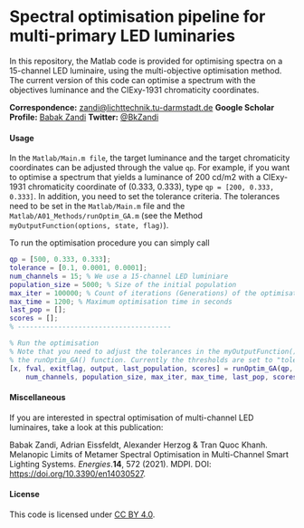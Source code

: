# Spectral optimisation pipeline for multi-primary LED luminaries 
In this repository, the Matlab code is provided for optimising spectra on a 15-channel LED luminaire, using the multi-objective optimisation method. The current version of this code can optimise a spectrum with the objectives luminance and the CIExy-1931 chromaticity coordinates.

**Correspondence:** [zandi@lichttechnik.tu-darmstadt.de](mailto:zandi@lichttechnik.tu-darmstadt.de)
**Google Scholar Profile:** [Babak Zandi](https://scholar.google.de/citations?user=LSA7SdAAAAAJ&hl=de)
**Twitter:** [@BkZandi](https://twitter.com/bkzandi)

#### Usage

In the `Matlab/Main.m file`, the target luminance and the target chromaticity coordinates can be adjusted through the value `qp`. For example, if you want to optimise a spectrum that yields a luminance of 200 cd/m2 with a CIExy-1931 chromaticity coordinate of (0.333, 0.333), type `qp = [200, 0.333, 0.333]`. In addition, you need to set the tolerance criteria. The tolerances need to be set in the `Matlab/Main.m` file and the `Matlab/A01_Methods/runOptim_GA.m` (see the Method `myOutputFunction(options, state, flag)`).

To run the optimisation procedure you can simply call 

```matlab
qp = [500, 0.333, 0.333];
tolerance = [0.1, 0.0001, 0.0001];
num_channels = 15; % We use a 15-channel LED luminiare
population_size = 5000; % Size of the initial population
max_iter = 100000; % Count of iterations (Generations) of the optimisation
max_time = 1200; % Maximum optimisation time in seconds
last_pop = [];
scores = [];
% --------------------------------------

% Run the optimisation
% Note that you need to adjust the tolerances in the myOutputFunction() inside
% the runOptim_GA() function. Currently the thresholds are set to "tolerance = [0.1, 0.0001, 0.0001]"
[x, fval, exitflag, output, last_population, scores] = runOptim_GA(qp,...
    num_channels, population_size, max_iter, max_time, last_pop, scores);
```

#### Miscellaneous

If you are interested in spectral optimisation of multi-channel LED luminaires, take a look at this publication:

Babak Zandi, Adrian Eissfeldt, Alexander Herzog & Tran Quoc Khanh. Melanopic Limits of Metamer Spectral Optimisation in Multi-Channel Smart Lighting Systems. *Energies*.**14**, 572 (2021). MDPI. DOI: https://doi.org/10.3390/en14030527.

#### License

This code is licensed under [CC BY 4.0](https://github.com/BZandi/Spectral-Optimisation/blob/main/LICENSE).

